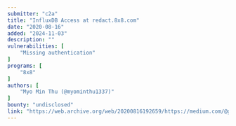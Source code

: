 ```yaml
---
submitter: "c2a"
title: "InfluxDB Access at redact.8x8.com"
date: "2020-08-16"
added: "2024-11-03"
description: ""
vulnerabilities: [
    "Missing authentication"
]
programs: [
    "8x8"
]
authors: [
    "Myo Min Thu (@myominthu1337)"
]
bounty: "undisclosed"
link: "https://web.archive.org/web/20200816192659/https://medium.com/@godofdarkness.msf/influxdb-access-at-redact-8x8-com-1b54976b137"
---
```




